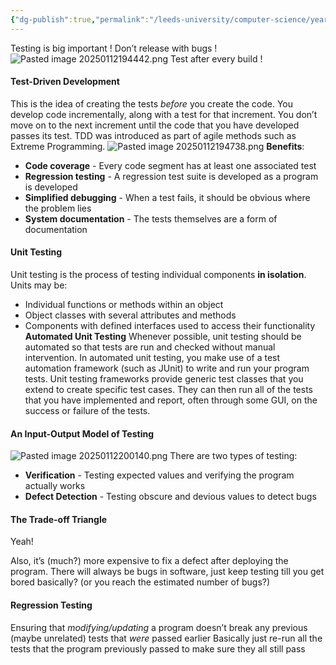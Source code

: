 ```yaml
---
{"dg-publish":true,"permalink":"/leeds-university/computer-science/year-2/software-eng-principles/revision/l14-testing/"}
---
```


Testing is big important !
Don’t release with bugs !
![Pasted image 20250112194442.png](/img/user/Leeds%20University/Computer%20Science/Year%202/Software%20Eng%20Principles/Revision/images/Pasted%20image%2020250112194442.png)
Test after every build !

#### Test-Driven Development
This is the idea of creating the tests *before* you create the code. You develop code incrementally, along with a test for that increment. You don’t move on to the next increment until the code that you have developed passes its test. TDD was introduced as part of agile methods such as Extreme Programming.
![Pasted image 20250112194738.png](/img/user/Leeds%20University/Computer%20Science/Year%202/Software%20Eng%20Principles/Revision/images/Pasted%20image%2020250112194738.png)
**Benefits**:
- **Code coverage** - Every code segment has at least one associated test
- **Regression testing** - A regression test suite is developed as a program is developed
- **Simplified debugging** - When a test fails, it should be obvious where the problem lies
- **System documentation** - The tests themselves are a form of documentation
#### Unit Testing
Unit testing is the process of testing individual components **in isolation**.
Units may be:
- Individual functions or methods within an object
- Object classes with several attributes and methods
- Components with defined interfaces used to access their functionality
**Automated Unit Testing**
Whenever possible, unit testing should be automated so that tests are run and checked without manual intervention. In automated unit testing, you make use of a test automation framework (such as JUnit) to write and run your program tests.
Unit testing frameworks provide generic test classes that you extend to create specific test cases. They can then run all of the tests that you have implemented and report, often through some GUI, on the success or failure of the tests.


#### An Input-Output Model of Testing
![Pasted image 20250112200140.png](/img/user/Leeds%20University/Computer%20Science/Year%202/Software%20Eng%20Principles/Revision/images/Pasted%20image%2020250112200140.png)
There are two types of testing:
- **Verification** - Testing expected values and verifying the program actually works
- **Defect Detection** - Testing obscure and devious values to detect bugs
#### The Trade-off Triangle

Yeah!

Also, it’s (much?) more expensive to fix a defect after deploying the program.
There will always be bugs in software, just keep testing till you get bored basically? (or you reach the estimated number of bugs?)

#### Regression Testing
Ensuring that *modifying/updating* a program doesn’t break any previous (maybe unrelated) tests that *were* passed earlier
Basically just re-run all the tests that the program previously passed to make sure they all still pass
